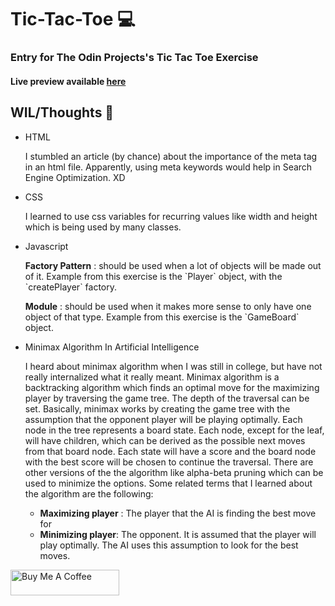 <h1>Tic-Tac-Toe 💻</h1>
<h3>Entry for The Odin Projects's Tic Tac Toe Exercise</h3>
<h4>Live preview available <a href="https://niicoolest.github.io/tictactoe/">here</a></h4>

<h2>WIL/Thoughts 🤔</h2>
<div>
    <ul>
        <li>
            HTML
            <p>
                I stumbled an article (by chance) about the importance of the meta tag in an html file.
                Apparently, using meta keywords would help in Search Engine Optimization. XD
            </p>
        </li>
        <li>
            CSS
            <p>
                I learned to use css variables for recurring values like width and height which is being used by many classes.
            </p>
        </li>
        <li>
            Javascript
            <p>
                <strong>Factory Pattern</strong> : should be used when a lot of objects will be made out of it. Example from this exercise is the `Player` object, with the `createPlayer` factory.
            </p>
            <p>
                <strong>Module</strong> : should be used when it makes more sense to only have one object of that type. Example from this exercise is the `GameBoard` object.
            </p>
        </li>
         <li>
            Minimax Algorithm In Artificial Intelligence
        </li>
            <p>
              I heard about minimax algorithm when I was still in college, but have not really internalized what it really meant.  Minimax algorithm is a backtracking algorithm which finds an optimal move for the maximizing player by traversing the game tree. The depth of the traversal can be set. Basically, minimax works by creating the game tree with the assumption that the opponent player will be playing optimally. Each node in the tree represents a board state. Each node, except for the leaf, will have children, which can be derived as the possible next moves from that board node. Each state will have a score and the board node with the best score will be chosen to continue the traversal. There are other versions of the the algorithm like alpha-beta pruning which can be used to minimize the options. Some related terms that I learned about the algorithm are the following: </p>
             <ul>
                 <li><strong>Maximizing player</strong> : The player that the AI is finding the best move for</li>
                 <li><strong>Minimizing player</strong>: The opponent. It is assumed that the player will play optimally. The AI uses this assumption to look for the best moves. </li></ul>
        
</div>
<a href="https://www.buymeacoffee.com/patthe99" target="_blank">
    <img src="https://cdn.buymeacoffee.com/buttons/default-orange.png" alt="Buy Me A Coffee" height="41" width="174">
</a>
